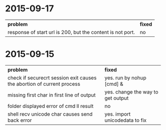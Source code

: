 # 2015-09-17
<table>
   <tr>
      <th align="left">problem</th>
      <th align="left">fixed</th>
   </tr>
   <tr>
      <td>response of start url is 200, but the content is not port.</td>
      <td>no</td>
   </tr>
</table>

# 2015-09-15
<table>
   <tr>
      <th align="left">problem</th>
      <th align="left">fixed</th>
   </tr>
   <tr>
      <td>check if securecrt session exit causes the abortion of current process</td>
      <td>yes. run by nohup [cmd] &</td>
   </tr>
   <tr>
      <td>missing first char in first line of output</td>
      <td>yes. change the way to get output</td>
   </tr>
   <tr>
      <td>folder displayed error of cmd ll result</td>
      <td>no</td>
   </tr>
   <tr>
      <td>shell recv unicode char causes send back error</td>
      <td>yes. import unicodedata to fix</td>
   </tr>
</table>

